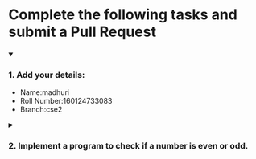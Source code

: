 # Complete the following tasks and submit a Pull Request
<details open>
<summary><h3>1. Add your details: </h3></summary>
<ul>
  <li> Name:madhuri </li>
  <li> Roll Number:160124733083 </li>
  <li> Branch:cse2 </li>
</ul>
</details>
<details>
<summary><h3> 2. Implement a program to check if a number is even or odd. </h3></summary>
<ul>
  <li> Create a new file in the repository and add your code. </li>
  <li> Use any programming language of your choice. </li>
</ul>
</details>
